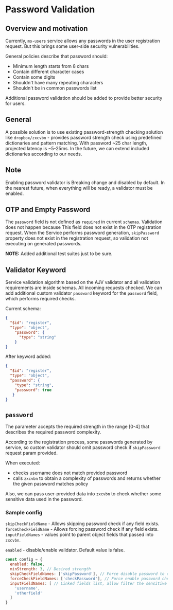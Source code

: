 # Password Validation

## Overview and motivation
Currently, `ms-users` service allows any passwords in the user registration request. But this brings some user-side security vulnerabilities.

General policies describe that password should:
 - Minimum length starts from 8 chars
 - Contain different character cases
 - Contain some digits
 - Shouldn't have many repeating characters
 - Shouldn't be in common passwords list

Additional password validation should be added to provide better security for users.

## General
A possible solution is to use existing password-strength checking solution like `dropbox/zxcvbn` - provides password strength check using predefined dictionaries and pattern matching. With password ~25 char length, projected latency is ~5-25ms. In the future, we can extend included dictionaries according to our needs.

## Note
Enabling password validator is Breaking change and disabled by default.
In the nearest future, when everything will be ready, a validator must be enabled.

## OTP and Empty Password
The `password` field is not defined as `required` in current `schemas`.
Validation does not happen because This field does not exist in the OTP registration request.
When the Service performs password generation,  `skipPassword` property does not exist in the registration request, so validation not executing on generated passwords.

**NOTE:** Added additional test suites just to be sure.

## Validator Keyword
Service validation algorithm based on the AJV validator and all validation requirements are inside schemas. All incoming requests checked. We can add additional custom validator `password` keyword for the `password` field, which performs required checks.

Current schema:

```json
{
  "$id": "register",
  "type": "object",
    "password": {
      "type": "string"
    }
}
```

After keyword added:
```json
{
  "$id": "register",
  "type": "object",
  "password": {
    "type": "string",
    "password": true
   }
}
```

## `password`
The parameter accepts the required strength in the range [0-4] that describes the required password complexity.

According to the registration process, some passwords generated by service, so custom validator should omit password check if `skipPassword` request param provided.

When executed:
- checks username does not match provided password
- calls `zxcvbn` to obtain a complexity of passwords and returns whether the given password matches policy

Also, we can pass user-provided data into `zxcvbn` to check whether some sensitive data used in the password.

### Sample config
`skipCheckFieldName` - Allows skipping password check if any field exists.
`forceCheckFieldName` - Allows forcing password check if any field exists.
`inputFieldNames` - values point to parent object fields that passed into `zxcvbn`.

`enabled` - disable/enable validator. Default value is false.
```js
const config = {
  enabled: false,
  minStrength: 3, // Desired strength
  skipCheckFieldNames: ['skipPassword'], // Force disable password to check if the object field value exists.
  forceCheckFieldNames: ['checkPassword'], // Force enable password check if the object field value exists.
  inputFieldNames: [ // Linked fields list, allow filter the sensitive data in the password from the parent object.
    'username',
    'otherfield'
  ]
}
```
